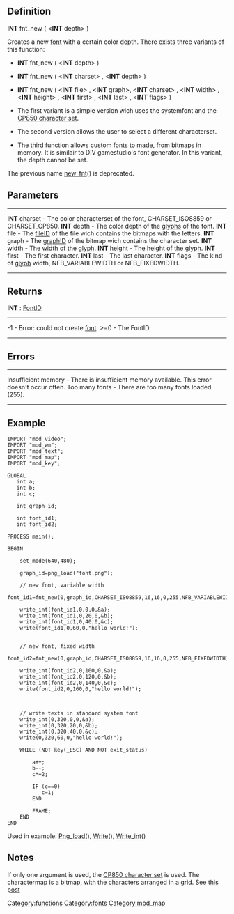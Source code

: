 Definition
----------

**INT** fnt\_new ( &lt;**INT** depth&gt; )

Creates a new [font](font "wikilink") with a certain color depth. There
exists three variants of this function:

- **INT** fnt\_new ( &lt;**INT** depth&gt; )

- **INT** fnt\_new ( &lt;**INT** charset&gt; , &lt;**INT** depth&gt; )

- **INT** fnt\_new ( &lt;**INT** file&gt; , &lt;**INT** graph&gt;,
&lt;**INT** charset&gt; , &lt;**INT** width&gt; , &lt;**INT** height&gt;
, &lt;**INT** first&gt; , &lt;**INT** last&gt; , &lt;**INT** flags&gt; )

- The first variant is a simple version wich uses the systemfont and the
[CP850 character set](http://en.wikipedia.org/wiki/Code_page_850).

- The second version allows the user to select a different characterset.

- The third function allows custom fonts to made, from bitmaps in
memory. It is similair to DIV gamestudio's font generator. In this
variant, the depth cannot be set.

The previous name [new\_fnt](new_fnt "wikilink")() is deprecated.

Parameters
----------

  ----------------- -------------------------------------------------------------------------------------------
  **INT** charset   - The color characterset of the font, CHARSET\_ISO8859 or CHARSET\_CP850.
  **INT** depth     - The color depth of the [glyphs](glyph "wikilink") of the font.
  **INT** file      - The [fileID](fileID "wikilink") of the file wich contains the bitmaps with the letters.
  **INT** graph     - The [graphID](graphID "wikilink") of the bitmap wich contains the character set.
  **INT** width     - The width of the [glyph](glyph "wikilink").
  **INT** height    - The height of the [glyph](glyph "wikilink").
  **INT** first     - The first character.
  **INT** last      - The last character.
  **INT** flags     - The kind of [glyph](glyph "wikilink") width, NFB\_VARIABLEWIDTH or NFB\_FIXEDWIDTH.
  ----------------- -------------------------------------------------------------------------------------------

Returns
-------

**INT** : [FontID](FontID "wikilink")

  -------- ----------------------------------------------------
  -1       - Error: could not create [font](font "wikilink").
  &gt;=0   - The FontID.
  -------- ----------------------------------------------------

Errors
------

  --------------------- ---------------------------------------------------------------------------
  Insufficient memory   - There is insufficient memory available. This error doesn't occur often.
  Too many fonts        - There are too many fonts loaded (255).
  --------------------- ---------------------------------------------------------------------------

Example
-------

    IMPORT "mod_video";
    IMPORT "mod_wm";
    IMPORT "mod_text";
    IMPORT "mod_map";
    IMPORT "mod_key";

    GLOBAL
       int a;
       int b;
       int c;
       
       int graph_id;
       
       int font_id1;
       int font_id2;

    PROCESS main();    
        
    BEGIN

        set_mode(640,480);
        
        graph_id=png_load("font.png");
        
        // new font, variable width
        font_id1=fnt_new(0,graph_id,CHARSET_ISO8859,16,16,0,255,NFB_VARIABLEWIDTH);
        
        write_int(font_id1,0,0,0,&a);
        write_int(font_id1,0,20,0,&b);
        write_int(font_id1,0,40,0,&c);
        write(font_id1,0,60,0,"hello world!");

        
        // new font, fixed width
        font_id2=fnt_new(0,graph_id,CHARSET_ISO8859,16,16,0,255,NFB_FIXEDWIDTH); 
        
        write_int(font_id2,0,100,0,&a);
        write_int(font_id2,0,120,0,&b);
        write_int(font_id2,0,140,0,&c);
        write(font_id2,0,160,0,"hello world!");
        
        
        
        // write texts in standard system font
        write_int(0,320,0,0,&a);
        write_int(0,320,20,0,&b);
        write_int(0,320,40,0,&c);
        write(0,320,60,0,"hello world!");

        WHILE (NOT key(_ESC) AND NOT exit_status)
        
            a++;
            b--;
            c*=2;
            
            IF (c==0) 
               c=1; 
            END
            
            FRAME;
        END
    END

Used in example: [Png\_load](Png_load "wikilink")(),
[Write](Write "wikilink")(), [Write\_int](Write_int "wikilink")()

Notes
-----

If only one argument is used, the [CP850 character
set](http://en.wikipedia.org/wiki/Code_page_850) is used. The
charactermap is a bitmap, with the characters arranged in a grid. See
[this post](http://www.bennugd.org/node/118)

<Category:functions> <Category:fonts> <Category:mod_map>

